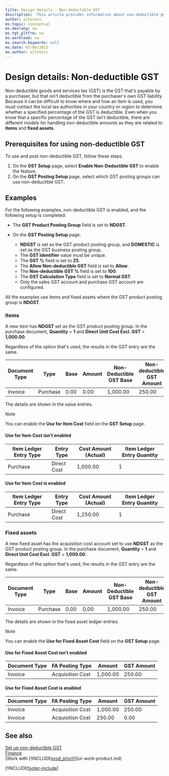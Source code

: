 ```yaml
---
title: Design details - Non-deductible GST
description: 'This article provides information about non-deductible goods and services tax (GST) that''s payable by a purchaser, but that isn''t deductible from the purchaser''s own GST liability.'
author: altotovi
ms.topic: conceptual
ms.devlang: na
ms.tgt_pltfrm: na
ms.workload: na
ms.search.keywords: null
ms.date: 07/04/2023
ms.author: altotovi
---
```


# Design details: Non-deductible GST

Non-deductible goods and services tax (GST) is the GST that's payable by a purchaser, but that isn't deductible from the purchaser's own GST liability. Because it can be difficult to know where and how an item is used, you must contact the local tax authorities in your country or region to determine whether a specified percentage of the GST is deductible. Even when you know that a specific percentage of the GST isn't deductible, there are different models for handling non-deductible amounts as they are related to **items** and **fixed assets**.

## Prerequisites for using non-deductible GST

To use and post non-deductible GST, follow these steps.

1. On the **GST Setup** page, select **Enable Non-Deductible GST** to enable the feature.
2. On the **GST Posting Setup** page, select which GST posting groups can use non-deductible GST.

## Examples

For the following examples, non-deductible GST is enabled, and the following setup is completed:

- The **GST Product Posting Group** field is set to **NDGST**.
- On the **GST Posting Setup** page:

    - **NDGST** is set as the GST product posting group, and **DOMESTIC** is set as the GST business posting group.
    - The **GST Identifier** value must be unique.
    - The **GST %** field is set to **25**.
    - The **Allow Non-deductible GST** field is set to **Allow**.
    - The **Non-deductible GST %** field is set to **100**.
    - The **GST Calculation Type** field is set to **Normal GST**.
    - Only the sales GST account and purchase GST account are configured.

All the examples use items and fixed assets where the GST product posting group is **NDGST**.

### Items

A new item has **NDGST** set as the GST product posting group. In the purchase document, **Quantity** = **1** and **Direct Unit Cost Excl. GST** = **1,000.00**.

Regardless of the option that's used, the results in the GST entry are the same.

| Document Type | Type | Base | Amount | Non-Deductible GST Base | Non-deductible GST Amount |
|---|---|---|---|---|---|
| Invoice | Purchase | 0.00 | 0.00 | 1,000.00 | 250.00 |

The details are shown in the value entries.

> [!NOTE]
> You can enable the **Use for Item Cost** field on the **GST Setup** page.

#### Use for Item Cost isn't enabled

| Item Ledger Entry Type | Entry Type | Cost Amount (Actual) | Item Ledger Entry Quantity |
|---|---|---|---|
| Purchase | Direct Cost | 1,000.00 | 1 |

#### Use for Item Cost is enabled

| Item Ledger Entry Type | Entry Type | Cost Amount (Actual) | Item Ledger Entry Quantity |
|---|---|---|---|
| Purchase | Direct Cost | 1,250.00 | 1 |

### Fixed assets

A new fixed asset has the acquisition cost account set to use **NDGST** as the GST product posting group. In the purchase document, **Quantity** = **1** and **Direct Unit Cost Excl. GST** = **1,000.00**.

Regardless of the option that's used, the results in the GST entry are the same.

| Document Type | Type | Base | Amount | Non-Deductible GST Base | Non-deductible GST Amount |
|---|---|---|---|---|---|
| Invoice | Purchase | 0.00 | 0.00 | 1,000.00 | 250.00 |

The details are shown in the fixed asset ledger entries.

> [!NOTE]
> You can enable the **Use for Fixed Asset Cost** field on the **GST Setup** page.

#### Use for Fixed Asset Cost isn't enabled

| Document Type | FA Posting Type | Amount | GST Amount |
|---|---|---|---|
| Invoice | Acquisition Cost | 1,000.00 | 250.00 |

#### Use for Fixed Asset Cost is enabled

| Document Type | FA Posting Type | Amount | GST Amount |
|---|---|---|---|
| Invoice | Acquisition Cost | 1,000.00 | 250.00 |
| Invoice | Acquisition Cost | 250.00 | 0.00 |

## See also

[Set up non-deductible GST](finance-setup-nondeductible-vat.md)  
[Finance](finance.md)  
[Work with [!INCLUDE[prod_short](includes/prod_short.md)]](ui-work-product.md)

[!INCLUDE[footer-include](includes/footer-banner.md)]
